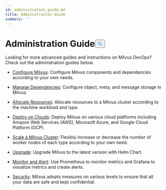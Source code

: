 ```yaml
---
id: administration_guide.md
title: Administration Guide
summary: ''
---
```

<h1 id="Administration-Guide" class="common-anchor-header">Administration Guide<button data-href="#Administration-Guide" class="anchor-icon" translate="no">
      <svg translate="no"
        aria-hidden="true"
        focusable="false"
        height="20"
        version="1.1"
        viewBox="0 0 16 16"
        width="16"
      >
        <path
          fill="#0092E4"
          fill-rule="evenodd"
          d="M4 9h1v1H4c-1.5 0-3-1.69-3-3.5S2.55 3 4 3h4c1.45 0 3 1.69 3 3.5 0 1.41-.91 2.72-2 3.25V8.59c.58-.45 1-1.27 1-2.09C10 5.22 8.98 4 8 4H4c-.98 0-2 1.22-2 2.5S3 9 4 9zm9-3h-1v1h1c1 0 2 1.22 2 2.5S13.98 12 13 12H9c-.98 0-2-1.22-2-2.5 0-.83.42-1.64 1-2.09V6.25c-1.09.53-2 1.84-2 3.25C6 11.31 7.55 13 9 13h4c1.45 0 3-1.69 3-3.5S14.5 6 13 6z"
        ></path>
      </svg>
    </button></h1><p>Looking for more advanced guides and instructions on Milvus DevOps? Check out the administration guides below.</p>
<ul>
<li><p><a href="/docs/pt/configure_milvus.md">Configure Milvus</a>: Configure Milvus components and dependencies according to your own needs.</p></li>
<li><p><a href="/docs/pt/manage_dependencies.md">Manage Dependencies</a>: Configure object, meta, and message storage in Milvus.</p></li>
<li><p><a href="/docs/pt/allocate.md">Allocate Resources</a>: Allocate resources to a Milvus cluster according to the machine workload and type.</p></li>
<li><p><a href="/docs/pt/deploy_on_clouds.md">Deploy on Clouds</a>: Deploy Milvus on various cloud platforms including Amazon Web Services (AWS), Microsoft Azure, and Google Cloud Platform (GCP).</p></li>
<li><p><a href="/docs/pt/scaleout.md">Scale a Milvus Cluster</a>:  Flexibly increase or decrease the number of worker nodes of each type according to your own need.</p></li>
<li><p><a href="/docs/pt/upgrade.md">Upgrade</a>: Upgrade Milvus to the latest version with Helm Chart.</p></li>
<li><p><a href="/docs/pt/monitor_and_alert.md">Monitor and Alert</a>: Use Prometheus to monitor metrics and Grafana to visualize metrics and create alerts.</p></li>
<li><p><a href="/docs/pt/security.md">Security</a>: Milvus adopts measures on various levels to ensure that all your data are safe and kept confidential.</p></li>
</ul>
